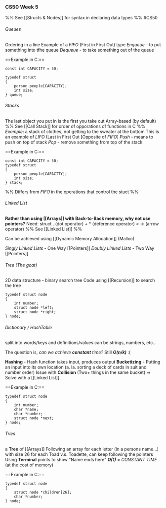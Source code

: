 ### CS50 Week 5
%% See [[Structs & Nodes]] for syntax in declaring data types %%
#CS50 
###### Queues
Ordering in a line
Example of a *FIFO* (First in First Out) type
*Enqueue* - to put something into tfhe queue
*Dequeue* - to take something out of the queue

==Example in C:==
```
const int CAPACITY = 50;

typedef struct
{
	person people[CAPACITY];
	int size;
} queue;
```
###### Stacks
The last object you put in is the first you take out
Array-based (by default)
%% See [[Call Stack]] for order of opporations of functions in C %%
*Example*: a stack of clothes, not getting to the sweater at the bottom
This is an example of *LIFO* (Last in First Out [Opposite of *FIFO*]
*Push* - means to push on top of stack
*Pop* - remove something from top of the stack

==Example in C:==
```
const int CAPACITY = 50;
typedef struct
{
	person people[CAPACITY];
	int size;
} stack;
```

%% Differs from *FIFO* in the operations that control the stuct %%
###### Linked List
**Rather than using [[Arrays]] with Back-to-Back memory, why not use pointers?**
Need:
	struct
	. (dot operator)
	*+*
	\* (deference operator)
	*=*
	-> (arrow operator) 
	%% See [[Linked List]] %%
	
Can be achieved using [[Dynamic Memory Allocation]] (Malloc)

*Singly Linked Lists* - One Way [[Pointers]]
*Doubly Linked Lists* - Two Way [[Pointers]]

###### Tree (The goat)
2D data structure - binary search tree
Code using [[Recursion]] to search the tree
```
typedef struct node
{
	int number;
	struct node *left;
	struct node *right;
} node;
```
###### Dictionary / HashTable
split into words/keys and definitions/values
can be strings, numbers, etc...

The question is, *can we achieve **constant** time?*
Still ***O(n/k)***  :(

**Hashing** - Hash function takes input, produces output
**Bucketizing** - Putting an input into its own location (a. la. sorting a deck of cards in suit and number order)
Issue with **Collision** (Two+ things in the same bucket) => Solve with a [[Linked List]]

==Example in C:==
```
typedef struct node
{
	int number;
	char *name;
	char *number;
	struct node *next;
} node;
```

###### Tries
a **Tree** of [[Arrays]]
Following an array for each letter (in a persons name...) with size 26 for each
Toad v.s. Toadette, can keep following the pointers
Using **Terminal** points to show "Name ends here"
***O(1)*** = *CONSTANT TIME* (at the cost of memory)

==Example in C:==
```
typedef struct node
{
	struct node *children[26];
	char *number;
} node;
```